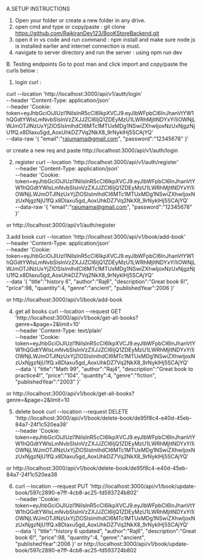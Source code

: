 A.SETUP INSTRUCTIONS

 1. Open your folder or create a new folder in any drive.
 2. open cmd and type or copy/paste : git clone https://github.com/RajkiranDev123/BooKStoreBackend.git
 3. open it in vs code and run command : npm install and make sure node js is installed earlier and internet connection is must.
 4. navigate to server directory and run the server : using npm run dev

    
B. Testing endpoints 
Go to post man and click import and copy/paste the curls below :
 1. login curl :
    
curl --location 'http://localhost:3000/api/v1/auth/login' \
--header 'Content-Type: application/json' \
--header 'Cookie: token=eyJhbGciOiJIUzI1NiIsInR5cCI6IkpXVCJ9.eyJlbWFpbCI6InJhanVtYW1hQGdtYWlsLmNvbSIsInVzZXJJZCI6IjQ1ZDEyMzU1LWRhMjItNDYxYi1iOWNjLWJmOTJlNzUxYjZlOSIsImlhdCI6MTc1MTUxMDg1NSwiZXhwIjoxNzUxNjgzNjU1fQ.x8Dlaxu5gd_AoxUhkDZ7Vq2NkX8_9rNykIHj5SCAjYQ' \
--data-raw '{
 "email":"rajumama@gmail.com",
 "password":"12345678"
}'

or create a new req and paste http://localhost:3000/api/v1/auth/login

2. register
   curl --location 'http://localhost:3000/api/v1/auth/register' \
--header 'Content-Type: application/json' \
--header 'Cookie: token=eyJhbGciOiJIUzI1NiIsInR5cCI6IkpXVCJ9.eyJlbWFpbCI6InJhanVtYW1hQGdtYWlsLmNvbSIsInVzZXJJZCI6IjQ1ZDEyMzU1LWRhMjItNDYxYi1iOWNjLWJmOTJlNzUxYjZlOSIsImlhdCI6MTc1MTUxMDg1NSwiZXhwIjoxNzUxNjgzNjU1fQ.x8Dlaxu5gd_AoxUhkDZ7Vq2NkX8_9rNykIHj5SCAjYQ' \
--data-raw '{
    "email":"rajumama@gmail.com",
    "password":"12345678"
 }'

or http://localhost:3000/api/v1/auth/register


3.add book
curl --location 'http://localhost:3000/api/v1/book/add-book' \
--header 'Content-Type: application/json' \
--header 'Cookie: token=eyJhbGciOiJIUzI1NiIsInR5cCI6IkpXVCJ9.eyJlbWFpbCI6InJhanVtYW1hQGdtYWlsLmNvbSIsInVzZXJJZCI6IjQ1ZDEyMzU1LWRhMjItNDYxYi1iOWNjLWJmOTJlNzUxYjZlOSIsImlhdCI6MTc1MTUxMDg1NSwiZXhwIjoxNzUxNjgzNjU1fQ.x8Dlaxu5gd_AoxUhkDZ7Vq2NkX8_9rNykIHj5SCAjYQ' \
--data '{
    "title":"history 6",
    "author":"Raj6",
    "description":"Great book 6!",
    "price":98,
    "quantity":4,
    "genre":"ancient",
    "publishedYear":2006
}'

or  http://localhost:3000/api/v1/book/add-book

4. get all books
   curl --location --request GET 'http://localhost:3000/api/v1/book/get-all-books?genre=&page=2&limit=10' \
--header 'Content-Type: text/plain' \
--header 'Cookie: token=eyJhbGciOiJIUzI1NiIsInR5cCI6IkpXVCJ9.eyJlbWFpbCI6InJhanVtYW1hQGdtYWlsLmNvbSIsInVzZXJJZCI6IjQ1ZDEyMzU1LWRhMjItNDYxYi1iOWNjLWJmOTJlNzUxYjZlOSIsImlhdCI6MTc1MTUxMDg1NSwiZXhwIjoxNzUxNjgzNjU1fQ.x8Dlaxu5gd_AoxUhkDZ7Vq2NkX8_9rNykIHj5SCAjYQ' \
--data '{
    "title":"Math 99",
    "author":"Raj4",
    "description":"Great book to practice4!",
    "price":"104",
    "quantity":4,
    "genre":"fiction",
    "publishedYear":"2003"
}'

or http://localhost:3000/api/v1/book/get-all-books?genre=&page=2&limit=10

 5. delete book
    curl --location --request DELETE 'http://localhost:3000/api/v1/book/delete-book/de95f8c4-e40d-45eb-84a7-24f1c520ea38' \
--header 'Cookie: token=eyJhbGciOiJIUzI1NiIsInR5cCI6IkpXVCJ9.eyJlbWFpbCI6InJhanVtYW1hQGdtYWlsLmNvbSIsInVzZXJJZCI6IjQ1ZDEyMzU1LWRhMjItNDYxYi1iOWNjLWJmOTJlNzUxYjZlOSIsImlhdCI6MTc1MTUxMDg1NSwiZXhwIjoxNzUxNjgzNjU1fQ.x8Dlaxu5gd_AoxUhkDZ7Vq2NkX8_9rNykIHj5SCAjYQ'

or http://localhost:3000/api/v1/book/delete-book/de95f8c4-e40d-45eb-84a7-24f1c520ea38


6. curl --location --request PUT 'http://localhost:3000/api/v1/book/update-book/597c2890-e7ff-4cb8-ac25-fd593724b802' \
--header 'Cookie: token=eyJhbGciOiJIUzI1NiIsInR5cCI6IkpXVCJ9.eyJlbWFpbCI6InJhanVtYW1hQGdtYWlsLmNvbSIsInVzZXJJZCI6IjQ1ZDEyMzU1LWRhMjItNDYxYi1iOWNjLWJmOTJlNzUxYjZlOSIsImlhdCI6MTc1MTUxMDg1NSwiZXhwIjoxNzUxNjgzNjU1fQ.x8Dlaxu5gd_AoxUhkDZ7Vq2NkX8_9rNykIHj5SCAjYQ' \
--data '{
    "title":"history 6 updated",
    "author":"Raj6",
    "description":"Great book 6!",
    "price":98,
    "quantity":4,
    "genre":"ancient",
    "publishedYear":2006
}'
or http://localhost:3000/api/v1/book/update-book/597c2890-e7ff-4cb8-ac25-fd593724b802




                             
